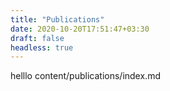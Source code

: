 ```yaml
---
title: "Publications"
date: 2020-10-20T17:51:47+03:30
draft: false
headless: true
---
```


helllo  content/publications/index.md
